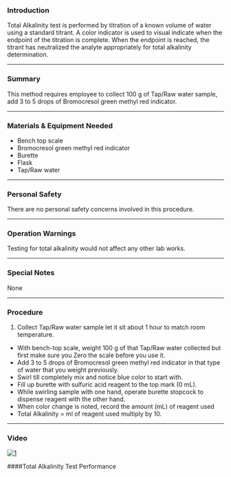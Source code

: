 ### Introduction
Total Alkalinity test is performed by titration of a known volume  of water using a standard titrant. A color indicator is used to visual indicate when the endpoint of the titration is complete. When the endpoint is reached, the titrant has neutralized the analyte appropriately for total alkalinity determination.
***

### Summary
This method requires employee to collect 100 g  of Tap/Raw water sample, add 3 to 5 drops of Bromocresol green methyl red indicator.
***

### Materials & Equipment Needed
- Bench top scale
- Bromocresol green methyl red indicator
- Burette
- Flask
- Tap/Raw water
***

### Personal Safety
There are no personal safety concerns involved in this procedure.
***

### Operation Warnings
Testing for total alkalinity would not affect any other lab works.
***

### Special Notes
None 
***

### Procedure
1. Collect Tap/Raw water sample let it sit about 1 hour to match room temperature.
- With bench-top scale, weight 100 g of that Tap/Raw water collected but first make sure you Zero the scale  before you use it.
- Add 3 to 5 drops of Bromocresol green methyl red indicator in that type of water that you weight previously.
- Swirl till completely mix and notice blue color to start with.
- Fill up burette with sulfuric acid reagent to the top mark (0 mL).
- While swirling sample with one hand, operate burette stopcock to dispense reagent with the other hand.
- When color change is noted, record the amount  (mL) of reagent used
- Total Alkalinity = ml of reagent used multiply by 10.
***

### Video

[![1](http://img.youtube.com/vi/hVo0e_Dr4Cw/0.jpg)](https://www.youtube.com/watch?v=hVo0e_Dr4Cw "Total Alkalinity Test Performance")

####Total Alkalinity Test Performance
